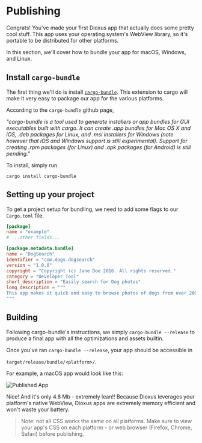 # Publishing

Congrats! You've made your first Dioxus app that actually does some pretty cool stuff. This app uses your operating system's WebView library, so it's portable to be distributed for other platforms.

In this section, we'll cover how to bundle your app for macOS, Windows, and Linux.



## Install `cargo-bundle`


The first thing we'll do is install [`cargo-bundle`](https://github.com/burtonageo/cargo-bundle). This extension to cargo will make it very easy to package our app for the various platforms.

According to the `cargo-bundle` github page, 



*"cargo-bundle is a tool used to generate installers or app bundles for GUI  executables built with cargo. It can create .app bundles for Mac OS X and iOS, .deb packages for Linux, and .msi installers for Windows (note however that iOS and Windows support is still experimental). Support for creating .rpm packages (for Linux) and .apk packages (for Android) is still pending."*


To install, simply run


`cargo install cargo-bundle`

## Setting up your project


To get a project setup for bundling, we need to add some flags to our `Cargo.toml` file. 


```toml
[package]
name = "example"
# ...other fields...

[package.metadata.bundle]
name = "DogSearch"
identifier = "com.dogs.dogsearch"
version = "1.0.0"
copyright = "Copyright (c) Jane Doe 2016. All rights reserved."
category = "Developer Tool"
short_description = "Easily search for Dog photos"
long_description = """
This app makes it quick and easy to browse photos of dogs from over 200 bree
"""
```


## Building

Following cargo-bundle's instructions, we simply `cargo-bundle --release` to produce a final app with all the optimizations and assets builtin.

Once you've ran `cargo-bundle --release`, your app should be accessible in

`target/release/bundle/<platform>/`.

For example, a macOS app would look like this:

![Published App](../images/publish.png)

Nice! And it's only 4.8 Mb - extremely lean!! Because Dioxus leverages your platform's native WebView, Dioxus apps are extremely memory efficient and won't waste your battery.

> Note: not all CSS works the same on all platforms. Make sure to view your app's CSS on each platform - or web browser (Firefox, Chrome, Safari) before publishing.

